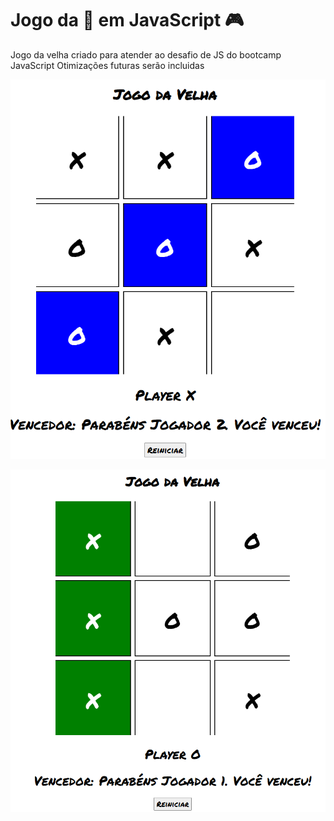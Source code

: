 # Jogo da :older_woman: em JavaScript :video_game:

Jogo da velha criado para atender ao desafio de JS do bootcamp JavaScript
Otimizações futuras serão incluidas

![ex03](assets/img/ex03.PNG)

![ex02](assets/img/ex02.PNG)